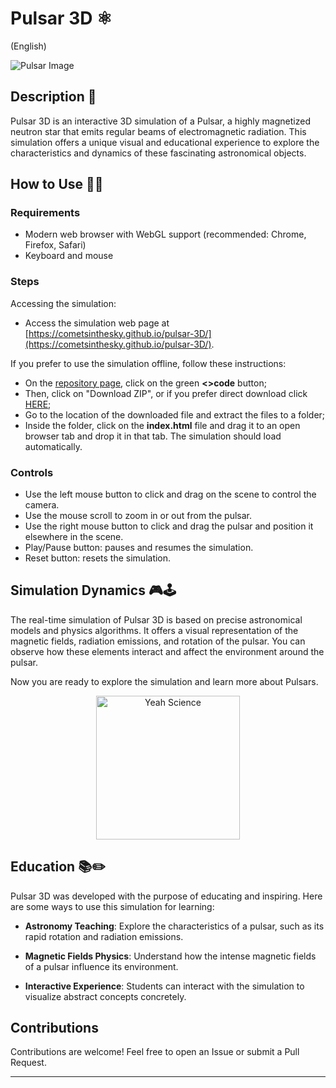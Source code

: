 # Pulsar 3D ⚛️
(English)

![Pulsar Image](link_to_pulsar_image)

## Description 📝

Pulsar 3D is an interactive 3D simulation of a Pulsar, a highly magnetized neutron star that emits regular beams of electromagnetic radiation. This simulation offers a unique visual and educational experience to explore the characteristics and dynamics of these fascinating astronomical objects.

## How to Use 👨‍🏫

### Requirements

- Modern web browser with WebGL support (recommended: Chrome, Firefox, Safari)
- Keyboard and mouse

### Steps

Accessing the simulation:

- Access the simulation web page at [https://cometsinthesky.github.io/pulsar-3D/](https://cometsinthesky.github.io/pulsar-3D/).

If you prefer to use the simulation offline, follow these instructions:
* On the [repository page](https://github.com/cometsinthesky/pulsar-3D), click on the green **<>code** button;
* Then, click on "Download ZIP", or if you prefer direct download click [HERE](https://github.com/cometsinthesky/pulsar-3D/archive/refs/heads/main.zip);
* Go to the location of the downloaded file and extract the files to a folder;
* Inside the folder, click on the **index.html** file and drag it to an open browser tab and drop it in that tab. The simulation should load automatically.
  
### Controls

- Use the left mouse button to click and drag on the scene to control the camera.
- Use the mouse scroll to zoom in or out from the pulsar.
- Use the right mouse button to click and drag the pulsar and position it elsewhere in the scene.
- Play/Pause button: pauses and resumes the simulation.
- Reset button: resets the simulation.

## Simulation Dynamics 🎮🕹️

The real-time simulation of Pulsar 3D is based on precise astronomical models and physics algorithms. It offers a visual representation of the magnetic fields, radiation emissions, and rotation of the pulsar. You can observe how these elements interact and affect the environment around the pulsar.

Now you are ready to explore the simulation and learn more about Pulsars.

<p align="center">
<img src="https://media-cdn.socastsrm.com/wordpress/wp-content/blogs.dir/2313/files/2020/06/yeah-science.jpg" alt="Yeah Science" height="230">
</p>
 
## Education 📚✏️

Pulsar 3D was developed with the purpose of educating and inspiring. Here are some ways to use this simulation for learning:

- **Astronomy Teaching**: Explore the characteristics of a pulsar, such as its rapid rotation and radiation emissions.
  
- **Magnetic Fields Physics**: Understand how the intense magnetic fields of a pulsar influence its environment.

- **Interactive Experience**: Students can interact with the simulation to visualize abstract concepts concretely.

## Contributions

Contributions are welcome! Feel free to open an Issue or submit a Pull Request.

---
